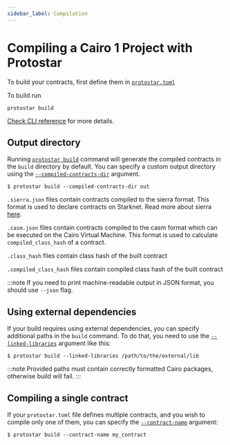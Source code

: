 ```yaml
---
sidebar_label: Compilation
---
```


# Compiling a Cairo 1 Project with Protostar

To build your contracts, first define them in [`protostar.toml`](../05-protostar-toml.md#contracts-section)

To build run

```shell title="build"
protostar build
```

[Check CLI reference](../../cli-reference.md#build) for more details.

## Output directory

Running [`protostar build`](../../cli-reference.md#build) command will generate the compiled contracts in
the `build` directory by default.
You can specify a custom output directory using
the [`--compiled-contracts-dir`](../../cli-reference#compiled-contracts-dir-pathbuild-1) argument.

```shell title="Example"
$ protostar build --compiled-contracts-dir out
```

`.sierra.json` files contain contracts compiled to the sierra format. This format is used to declare contracts on
Starknet.
Read more about
sierra [here](https://docs.starknet.io/documentation/architecture_and_concepts/Contracts/cairo-1-and-sierra).

`.casm.json` files contain contracts compiled to the casm format which can be executed on the Cairo Virtual Machine. This
format is used to calculate `compiled_class_hash` of a contract.

`.class_hash` files contain class hash of the built contract

`.compiled_class_hash` files contain compiled class hash of the built contract

:::note
If you need to print machine-readable output in JSON format, you should use `--json` flag.

## Using external dependencies

If your build requires using external dependencies, you can specify additional paths in the `build` command. To
do that, you need to use the [`--linked-libraries`](../../cli-reference.md#linked-libraries-path) argument like this:

```
$ protostar build --linked-libraries /path/to/the/external/lib
```

:::note
Provided paths must contain correctly formatted Cairo packages, otherwise build will fail.
:::

## Compiling a single contract

If your `protostar.toml` file defines multiple contracts, and you wish to compile only one of them, you can specify
the [`--contract-name`](../../cli-reference.md#--contract-name-string-1) argument:

```
$ protostar build --contract-name my_contract
```
